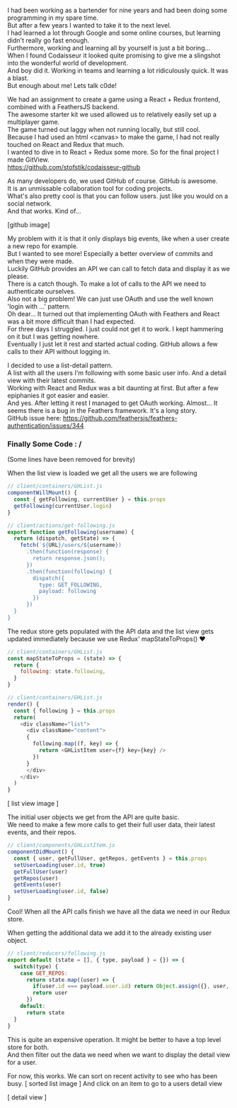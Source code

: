 I had been working as a bartender for nine years and had been doing some programming in my spare time.  
But after a few years I wanted to take it to the next level.  
I had learned a lot through Google and some online courses, but learning didn't really go fast enough.  
Furthermore, working and learning all by yourself is just a bit boring...  
When I found Codaisseur it looked quite promising to give me a slingshot into the wonderful world of development.  
And boy did it. Working in teams and learning a lot ridiculously quick. It was a blast.  
But enough about me! Lets talk c0de!  

We had an assignment to create a game using a React + Redux frontend, combined with a FeathersJS backend.  
The awesome starter kit we used allowed us to relatively easily set up a multiplayer game.  
The game turned out laggy when not running locally, but still cool.  
Because I had used an html \<canvas> to make the game, I had not really touched on React and Redux that much.  
I wanted to dive in to React + Redux some more. So for the final project I made GitView.  
https://github.com/stofstik/codaisseur-github

As many developers do, we used GitHub of course. GitHub is awesome.  
It is an unmissable collaboration tool for coding projects.  
What's also pretty cool is that you can follow users. just like you would on a social network.  
And that works. Kind of...

[github image]  

My problem with it is that it only displays big events, like when a user create a new repo for example.  
But I wanted to see more! Especially a better overview of commits and when they were made.  
Luckily GitHub provides an API we can call to fetch data and display it as we please.  
There is a catch though. To make a lot of calls to the API we need to authenticate ourselves.  
Also not a big problem! We can just use OAuth and use the well known 'login with ...' pattern.  
Oh dear... It turned out that implementing OAuth with Feathers and React was a bit more difficult than I had expected.  
For three days I struggled. I just could not get it to work. I kept hammering on it but I was getting nowhere.  
Eventually I just let it rest and started actual coding. GitHub allows a few calls to their API without logging in.  

I decided to use a list-detail pattern.  
A list with all the users I'm following with some basic user info. And a detail view with their latest commits.  
Working with React and Redux was a bit daunting at first. But after a few epiphanies it got easier and easier.  
And yes. After letting it rest I managed to get OAuth working. 
Almost... It seems there is a bug in the Feathers framework. It's a long story.  
GitHub issue here: https://github.com/feathersjs/feathers-authentication/issues/344  

### Finally Some Code : /  
(Some lines have been removed for brevity)

When the list view is loaded we get all the users we are following  
```javascript
// client/containers/GHList.js
componentWillMount() {
  const { getFollowing, currentUser } = this.props
  getFollowing(currentUser.login)
}

// client/actions/get-following.js
export function getFollowing(username) {
  return (dispatch, getState) => {
    fetch(`${URL}/users/${username})
      .then(function(response) {
        return response.json();
      })
      .then(function(following) {
        dispatch({
          type: GET_FOLLOWING,
          payload: following
        })
      })
  }
}
```

The redux store gets populated with the API data and the list view gets updated immediately because we use Redux' mapStateToProps() ♥  
```javascript
// client/containers/GHList.js
const mapStateToProps = (state) => {
  return {
    following: state.following,
  }
}

// client/containers/GHList.js
render() {
  const { following } = this.props
  return(
    <div className="list">
      <div className="content">
      {
        following.map((f, key) => {
          return <GHListItem user={f} key={key} />
        })
      }
      </div>
    </div>
  )
}
```

[ list view image ]

The initial user objects we get from the API are quite basic.  
We need to make a few more calls to get their full user data, their latest events, and their repos.  
```javascript
// client/components/GHListItem.js
componentDidMount() {
  const { user, getFullUser, getRepos, getEvents } = this.props
  setUserLoading(user.id, true)
  getFullUser(user)
  getRepos(user)
  getEvents(user)
  setUserLoading(user.id, false)
}
```
Cool! When all the API calls finish we have all the data we need in our Redux store.  

When getting the additional data we add it to the already existing user object.  
```javascript
// client/reducers/following.js
export default (state = [], { type, payload } = {}) => {
  switch(type) {
    case GET_REPOS:
      return state.map((user) => {
        if(user.id === payload.user.id) return Object.assign({}, user, { repos: payload.repositories })
        return user
      })
    default:
      return state
  }
}

```
This is quite an expensive operation. It might be better to have a top level store for both.  
And then filter out the data we need when we want to display the detail view for a user.  

For now, this works. We can sort on recent activity to see who has been busy.
[ sorted list image ]
And click on an item to go to a users detail view

[ detail view ]


